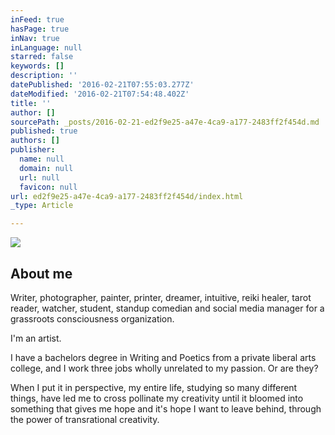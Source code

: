 ```yaml
---
inFeed: true
hasPage: true
inNav: true
inLanguage: null
starred: false
keywords: []
description: ''
datePublished: '2016-02-21T07:55:03.277Z'
dateModified: '2016-02-21T07:54:48.402Z'
title: ''
author: []
sourcePath: _posts/2016-02-21-ed2f9e25-a47e-4ca9-a177-2483ff2f454d.md
published: true
authors: []
publisher:
  name: null
  domain: null
  url: null
  favicon: null
url: ed2f9e25-a47e-4ca9-a177-2483ff2f454d/index.html
_type: Article

---
```

![](https://the-grid-user-content.s3-us-west-2.amazonaws.com/49cb1cdd-8a5b-49c1-9e31-536c32488a05.JPG)

## About me

Writer, photographer, painter, printer, dreamer, intuitive, reiki healer, tarot reader, watcher, student, standup comedian and social media manager for a grassroots consciousness organization. 

I'm an artist.

I have a bachelors degree in Writing and Poetics from a private liberal arts college, and I work three jobs wholly unrelated to my passion. Or are they? 

When I put it in perspective, my entire life, studying so many different things, have led me to cross pollinate my creativity until it bloomed into something that gives me hope and it's hope I want to leave behind, through the power of transrational creativity.